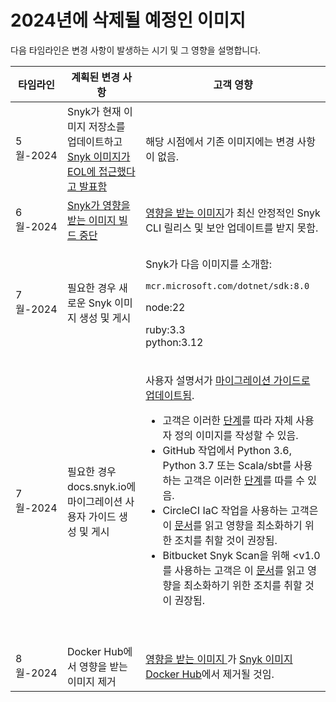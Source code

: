# 2024년에 삭제될 예정인 이미지

다음 타임라인은 변경 사항이 발생하는 시기 및 그 영향을 설명합니다.

| 타임라인    | 계획된 변경 사항                                                                                                                       | 고객 영향                                                                                                                                                                                                                                                                                                                                                                                                                                                                                                                                                                                                                                                                                                                                                                                                                                                                                                                                                                                                                                                                                                                                        |
| ------- | ------------------------------------------------------------------------------------------------------------------------------- | -------------------------------------------------------------------------------------------------------------------------------------------------------------------------------------------------------------------------------------------------------------------------------------------------------------------------------------------------------------------------------------------------------------------------------------------------------------------------------------------------------------------------------------------------------------------------------------------------------------------------------------------------------------------------------------------------------------------------------------------------------------------------------------------------------------------------------------------------------------------------------------------------------------------------------------------------------------------------------------------------------------------------------------------------------------------------------------------------------------------------------------------- |
| 5월-2024 | Snyk가 현재 이미지 저장소를 업데이트하고 [Snyk 이미지가 EOL에 접근했다고 발표함](https://updates.snyk.io/deprecation-notice-for-obsolete-snyk-images-292563) | 해당 시점에서 기존 이미지에는 변경 사항이 없음.                                                                                                                                                                                                                                                                                                                                                                                                                                                                                                                                                                                                                                                                                                                                                                                                                                                                                                                                                                                                                                                                                                                  |
| 6월-2024 | [Snyk가 영향을 받는 이미지 빌드 중단](https://updates.snyk.io/important-update-on-snyk-images-obsolete-software-packages-294548)             | [영향을 받는 이미지](images-no-longer-supported-by-snyk.md)가 최신 안정적인 Snyk CLI 릴리스 및 보안 업데이트를 받지 못함.                                                                                                                                                                                                                                                                                                                                                                                                                                                                                                                                                                                                                                                                                                                                                                                                                                                                                                                                                                                                                                                  |
| 7월-2024 | 필요한 경우 새로운 Snyk 이미지 생성 및 게시                                                                                                     | <p>Snyk가 다음 이미지를 소개함:</p><p><code>mcr.microsoft.com/dotnet/sdk:8.0</code></p><p>node:22</p><p>ruby:3.3<br>python:3.12</p>                                                                                                                                                                                                                                                                                                                                                                                                                                                                                                                                                                                                                                                                                                                                                                                                                                                                                                                                                                                                                    |
| 7월-2024 | 필요한 경우 docs.snyk.io에 마이그레이션 사용자 가이드 생성 및 게시                                                                                     | <p>사용자 설명서가 <a href="../../../scm-ide-and-ci-cd-integrations/snyk-ci-cd-integrations/eol-policy-snyk-images/snyk-images-guides-to-migration/">마이그레이션 가이드로 업데이트됨</a>.</p><ul><li>고객은 이러한 <a href="https://docs.snyk.io/scm-ide-and-ci-cd-workflow-and-integrations/snyk-ci-cd-integrations/user-defined-custom-images-for-cli">단계</a>를 따라 자체 사용자 정의 이미지를 작성할 수 있음.</li><li>GitHub 작업에서 Python 3.6, Python 3.7 또는 Scala/sbt를 사용하는 고객은 이러한 <a href="../../../scm-ide-and-ci-cd-integrations/snyk-ci-cd-integrations/eol-policy-snyk-images/snyk-images-guides-to-migration/github-actions-migration.md">단계</a>를 따를 수 있음.</li><li>CircleCI IaC 작업을 사용하는 고객은 이 <a href="../../../scm-ide-and-ci-cd-integrations/snyk-ci-cd-integrations/eol-policy-snyk-images/snyk-images-guides-to-migration/circleci-migration.md">문서</a>를 읽고 영향을 최소화하기 위한 조치를 취할 것이 권장됨.</li><li>Bitbucket Snyk Scan을 위해 &#x3C;v1.0를 사용하는 고객은 이 <a href="../../../scm-ide-and-ci-cd-integrations/snyk-ci-cd-integrations/eol-policy-snyk-images/snyk-images-guides-to-migration/bitbucket-pipelines-migration.md">문서</a>를 읽고 영향을 최소화하기 위한 조치를 취할 것이 권장됨.</li></ul><p><br></p> |
| 8월-2024 | Docker Hub에서 영향을 받는 이미지 제거                                                                                                      | [영향을 받는 이미지 ](images-no-longer-supported-by-snyk.md)가 [Snyk 이미지 Docker Hub](https://hub.docker.com/r/snyk/snyk)에서 제거될 것임.                                                                                                                                                                                                                                                                                                                                                                                                                                                                                                                                                                                                                                                                                                                                                                                                                                                                                                                                                                                                                    |
